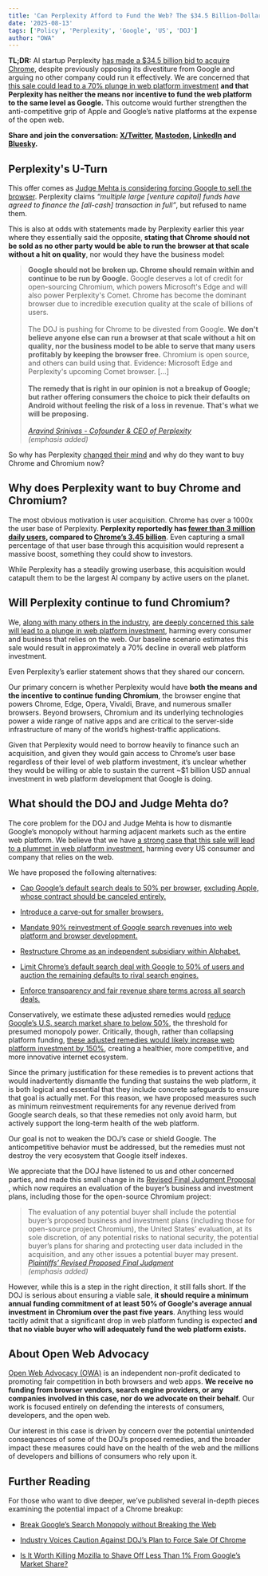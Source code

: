 ```yaml
---
title: 'Can Perplexity Afford to Fund the Web? The $34.5 Billion-Dollar Question'
date: '2025-08-13'
tags: ['Policy', 'Perplexity', 'Google', 'US', 'DOJ']
author: "OWA"
---
```


**TL;DR:** AI startup Perplexity [has made a $34.5 billion bid to acquire Chrome](https://www.ft.com/content/d357d9d0-2a03-493a-b73b-e21b16b8ba37), despite previously opposing its divestiture from Google and arguing no other company could run it effectively. We are concerned that [this sale could lead to a 70% plunge in web platform investment](https://open-web-advocacy.org/blog/break-googles-search-monopoly-without-breaking-the-web/) **and that Perplexity has neither the means nor incentive to fund the web platform to the same level as Google.** This outcome would further strengthen the anti-competitive grip of Apple and Google’s native platforms at the expense of the open web.

**Share and join the conversation: [X/Twitter](https://x.com/OpenWebAdvocacy/status/1955541450210558127), [Mastodon](https://mastodon.social/@owa/115020426457933314), [LinkedIn](https://www.linkedin.com/posts/open-web-advocacy_can-perplexity-afford-to-fund-the-web-the-activity-7361308258873040896-pkDE) and [Bluesky](https://bsky.app/profile/open-web-advocacy.org/post/3lwbel2zuwk2b).** 

## Perplexity's U-Turn

This offer comes as [Judge Mehta is considering forcing Google to sell the browser](https://open-web-advocacy.org/blog/break-googles-search-monopoly-without-breaking-the-web/#quick-primer-on-the-doj%E2%80%99s-case:~:text=Google%20must%20promptly%20and%20fully%20divest%20Chrome%2C%20to%20a%20buyer%20approved%20by%20the%20Plaintiffs%20in%20their%20sole%20discretion%20subject%20to%20terms%20that%20the%20Court%20and%20Plaintiffs%20approve.). Perplexity claims *“multiple large \[venture capital\] funds have agreed to finance the \[all-cash\] transaction in full”*, but refused to name them.

This is also at odds with statements made by Perplexity earlier this year where they essentially said the opposite, **stating that <span style="color: var(--main-color);">Chrome should not be sold</span> as no other party would be able to run the browser at that scale without a hit on quality**, nor would they have the business model:

> **Google should not be broken up. Chrome should remain within and continue to be run by Google.** Google deserves a lot of credit for open-sourcing Chromium, which powers Microsoft's Edge and will also power Perplexity's Comet. Chrome has become the dominant browser due to incredible execution quality at the scale of billions of users.<br><br>
> The DOJ is pushing for Chrome to be divested from Google. **We don't believe anyone else can run a browser at that scale without a hit on quality, nor the business model to be able to serve that many users profitably by keeping the browser free.** Chromium is open source, and others can build using that. Evidence: Microsoft Edge and Perplexity's upcoming Comet browser. \[...\]<br><br>
> **The remedy that is right in our opinion is not a breakup of Google; but rather offering consumers the choice to pick their defaults on Android without feeling the risk of a loss in revenue. That's what we will be proposing.**<br><br>
> <cite>[Aravind Srinivas - Cofounder & CEO of Perplexity](https://open-web-advocacy.org/blog/industry-voices-caution-against-dojs-plan-to-force-sale-of-chrome/#:~:text=%23-,Aravind%20Srinivas%20%2D%20Cofounder%20%26%20CEO%20of%20Perplexity,-Perplexity%20has%20been)<br>(emphasis added)</cite>

So why has Perplexity [changed their mind](https://www.ft.com/content/d357d9d0-2a03-493a-b73b-e21b16b8ba37) and why do they want to buy Chrome and Chromium now?

## Why does Perplexity want to buy Chrome and Chromium?

The most obvious motivation is user acquisition. Chrome has over a 1000x the user base of Perplexity.  **Perplexity reportedly has [fewer than <span style="color: var(--main-color);">3 million daily users</span>](https://www.demandsage.com/perplexity-ai-statistics/#:~:text=Approximately%202%20million%20people%20worldwide%20visit%20Perplexity%20AI%20daily.), compared to [<span style="color: var(--main-color);">Chrome’s 3.45 billion</span>](https://backlinko.com/chrome-users#:~:text=An%20estimated%203.45%20billion%20internet%20users%20globally%20use%20Chrome%20as%20their%20browser.)**. Even capturing a small percentage of that user base through this acquisition would represent a massive boost, something they could show to investors.

While Perplexity has a steadily growing userbase, this acquisition would catapult them to be the largest AI company by active users on the planet.

## Will Perplexity continue to fund Chromium?

We, [along with many others in the industry](https://open-web-advocacy.org/blog/industry-voices-caution-against-dojs-plan-to-force-sale-of-chrome/), [are deeply concerned this sale will lead to a plunge in web platform investment](https://open-web-advocacy.org/blog/break-googles-search-monopoly-without-breaking-the-web/), harming every consumer and business that relies on the web. Our baseline scenario estimates this sale would result in approximately a 70% decline in overall web platform investment.

Even Perplexity’s  earlier statement shows that they shared our concern.

Our primary concern is whether Perplexity would have **both the means and the incentive** **to continue funding Chromium**, the browser engine that powers Chrome, Edge, Opera, Vivaldi, Brave, and numerous smaller browsers. Beyond browsers, Chromium and its underlying technologies power a wide range of native apps and are critical to the server-side infrastructure of many of the world’s highest-traffic applications.

Given that Perplexity would need to borrow heavily to finance such an acquisition, and given they would gain access to Chrome’s user base regardless of their level of web platform investment, it’s unclear whether they would be willing or able to sustain the current \~$1 billion USD annual investment in web platform development that Google is doing.

## What should the DOJ and Judge Mehta do?

The core problem for the DOJ and Judge Mehta is how to dismantle Google’s monopoly without harming adjacent markets such as the entire web platform. We believe that we have [a strong case that this sale will lead to a plummet in web platform investment,](https://open-web-advocacy.org/blog/break-googles-search-monopoly-without-breaking-the-web/) harming every US consumer and company that relies on the web.

We have proposed the following alternatives:

* [Cap Google’s default search deals to 50% per browser](https://open-web-advocacy.org/blog/break-googles-search-monopoly-without-breaking-the-web/#permit-browser-search-default-deals-up-to-50%25-market-share%2C-excluding-apple), [excluding Apple, whose contract should be canceled entirely.](https://open-web-advocacy.org/blog/break-googles-search-monopoly-without-breaking-the-web/#terminate-the-apple-google-search-agreement)

* [Introduce a carve-out for smaller browsers.](https://open-web-advocacy.org/blog/break-googles-search-monopoly-without-breaking-the-web/#carve-out-for-smaller-browsers)

* [Mandate 90% reinvestment of Google search revenues into web platform and browser development.](https://open-web-advocacy.org/blog/break-googles-search-monopoly-without-breaking-the-web/#require-reinvestment-of-search-revenue-into-browser-and-web-platform-development)

* [Restructure Chrome as an independent subsidiary within Alphabet.](https://open-web-advocacy.org/blog/break-googles-search-monopoly-without-breaking-the-web/#move-chrome-from-google-to-alphabet-1)

* [Limit Chrome’s default search deal with Google to 50% of users and auction the remaining defaults to rival search engines.](https://open-web-advocacy.org/blog/break-googles-search-monopoly-without-breaking-the-web/#move-chrome-from-google-to-alphabet-1)

* [Enforce transparency and fair revenue share terms across all search deals.](https://open-web-advocacy.org/blog/break-googles-search-monopoly-without-breaking-the-web/#conditions-on-search-deals)

Conservatively, we estimate these adjusted remedies would [reduce Google’s U.S. search market share to below 50%](https://open-web-advocacy.org/blog/break-googles-search-monopoly-without-breaking-the-web/#estimated-impact-of-the-package-on-google's-search-engine-market-share), the threshold for presumed monopoly power. Critically, though, rather than collapsing platform funding, [these adjusted remedies would likely increase web platform investment by 150%](https://open-web-advocacy.org/blog/break-googles-search-monopoly-without-breaking-the-web/#estimated-total-impact-on-web-platform-investment), creating a healthier, more competitive, and more innovative internet ecosystem.

Since the primary justification for these remedies is to prevent actions that would inadvertently dismantle the funding that sustains the web platform, it is both logical and essential that they include concrete safeguards to ensure that goal is actually met. For this reason, we have proposed measures such as minimum reinvestment requirements for any revenue derived from Google search deals, so that these remedies not only avoid harm, but actively support the long-term health of the web platform.

Our goal is not to weaken the DOJ’s case or shield Google. The anticompetitive behavior must be addressed, but the remedies must not destroy the very ecosystem that Google itself indexes.

We appreciate that the DOJ have listened to us and other concerned parties, and made this small change in its [Revised Final Judgment Proposal](https://storage.courtlistener.com/recap/gov.uscourts.dcd.223205/gov.uscourts.dcd.223205.1184.1.pdf) , which now requires an evaluation of the buyer’s business and investment plans, including those for the open-source Chromium project:

> The evaluation of any potential buyer shall include the potential buyer’s proposed business and investment plans (including those for open-source project Chromium), the United States’ evaluation, at its sole discretion, of any potential risks to national security, the potential buyer’s plans for sharing and protecting user data included in the acquisition, and any other issues a potential buyer may present.
> <cite>[Plaintiffs’ Revised Proposed Final Judgment](https://storage.courtlistener.com/recap/gov.uscourts.dcd.223205/gov.uscourts.dcd.223205.1184.1.pdf)<br>(emphasis added)</cite>

However, while this is a step in the right direction, it still falls short. If the DOJ is serious about ensuring a viable sale, **<span style="color: var(--main-color);">it should require a minimum annual funding commitment of at least 50% of Google's average annual investment in Chromium over the past five years</span>**. Anything less would tacitly admit that a significant drop in web platform funding is expected  **and that no viable buyer who will adequately fund the web platform exists.**

## About Open Web Advocacy

[Open Web Advocacy (OWA)](https://open-web-advocacy.org/) is an independent non-profit dedicated to promoting fair competition in both browsers and web apps. **We receive no funding from browser vendors, search engine providers, or any companies involved in this case, nor do we advocate on their behalf.** Our work is focused entirely on defending the interests of consumers, developers, and the open web.

Our interest in this case is driven by concern over the potential unintended consequences of some of the DOJ’s proposed remedies, and the broader impact these measures could have on the health of the web and the millions of developers and billions of consumers who rely upon it.

## Further Reading

For those who want to dive deeper, we’ve published several in-depth pieces examining the potential impact of a Chrome breakup:

* [Break Google’s Search Monopoly without Breaking the Web](https://open-web-advocacy.org/blog/break-googles-search-monopoly-without-breaking-the-web/)

* [Industry Voices Caution Against DOJ’s Plan to Force Sale Of Chrome](https://open-web-advocacy.org/blog/industry-voices-caution-against-dojs-plan-to-force-sale-of-chrome/)

* [Is It Worth Killing Mozilla to Shave Off Less Than 1% From Google’s Market Share?](https://open-web-advocacy.org/blog/is-it-worth-killing-mozilla-to-shave-off-less-than-1-percent-from-googles-market-share/)
